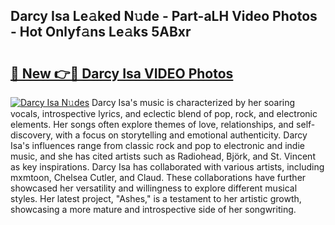 ## Darcy Isa Le𝚊ked N𝚞de - Part-aLH Video Photos - Hot Onlyf𝚊ns Le𝚊ks 5ABxr

# <h2><a href="http://ac37217.deff.icu/?id=Darcy+Isa">🔗 New 👉🔴 Darcy Isa VIDEO Photos</a></h2>

[![Darcy Isa N𝚞des](https://i.imgur.com/rIISA9y.gif)](http://ac37217.deff.icu/?id=Darcy+Isa)
Darcy Isa's music is characterized by her soaring vocals, introspective lyrics, and eclectic blend of pop, rock, and electronic elements. Her songs often explore themes of love, relationships, and self-discovery, with a focus on storytelling and emotional authenticity. Darcy Isa's influences range from classic rock and pop to electronic and indie music, and she has cited artists such as Radiohead, Björk, and St. Vincent as key inspirations. Darcy Isa has collaborated with various artists, including mxmtoon, Chelsea Cutler, and Claud. These collaborations have further showcased her versatility and willingness to explore different musical styles. Her latest project, "Ashes," is a testament to her artistic growth, showcasing a more mature and introspective side of her songwriting.
